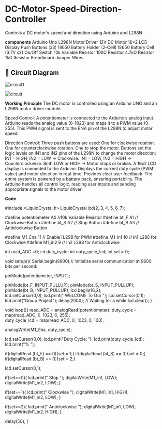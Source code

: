 # DC-Motor-Speed-Direction-Controller
Controls a DC motor's speed and direction using Arduino and L298N

**components**
Arduino Uno 
L298N Motor Driver 
12V DC Motor
16×2 LCD Display 
Push Buttons (x3)
18650 Battery Holder (2-Cell) 
18650 Battery Cell (3.7V x2) 
On/Off Switch 
10k Variable Resistor
100Ω Resistor
4.7kΩ Resistor
1kΩ Resistor
Breadboard
Jumper Wires 


## 📸 Circuit Diagram
![circuit1](https://github.com/user-attachments/assets/d0893200-4a8c-4d29-bd86-55f0652d023c)

![circuit](https://github.com/user-attachments/assets/eb8c8d6e-cb03-4e03-8bab-607c17ed4646)




**Working Principle**
The DC motor is controlled using an Arduino UNO and an L298N motor driver module.

Speed Control:
A potentiometer is connected to the Arduino’s analog input.
Arduino reads the analog value (0–1023) and maps it to a PWM value (0–255).
This PWM signal is sent to the ENA pin of the L298N to adjust motor speed.

Direction Control:
Three push buttons are used:
One for clockwise rotation.
One for counterclockwise rotation.
One to stop the motor.
Buttons set the logic levels on IN1 and IN2 pins of the L298N to change the motor direction:
IN1 = HIGH, IN2 = LOW → Clockwise.
IN1 = LOW, IN2 = HIGH → Counterclockwise.
Both LOW or HIGH → Motor stops or brakes.
A 16x2 LCD display is connected to the Arduino:
Displays the current duty cycle (PWM value) and motor direction in real-time.
Provides clear user feedback.
The entire system is powered by a battery pack, ensuring portability.
The Arduino handles all control logic, reading user inputs and sending appropriate signals to the motor driver.

**Code**

#include <LiquidCrystal.h>
LiquidCrystal lcd(2, 3, 4, 5, 6, 7);

#define potentiometer  A0  //10k Variable Resistor
#define bt_F A1 // Clockwise Button
#define bt_S A2 // Stop Button
#define bt_B A3 // Anticlockwise Button

#define M1_Ena 11 // Enable1 L298 for PWM
#define M1_in1 10 // In1  L298 for Clockwise
#define M1_in2 9  // In2  L298 for Anticlockwise

int read_ADC =0;
int duty_cycle;
int duty_cycle_lcd;
int set = 0;

void setup(){
Serial.begin(9600);// initialize serial communication at 9600 bits per second:

pinMode(potentiometer, INPUT);

pinMode(bt_F, INPUT_PULLUP);
pinMode(bt_S, INPUT_PULLUP);
pinMode(bt_B, INPUT_PULLUP);
lcd.begin(16,2);  
lcd.setCursor(0,0);
lcd.print(" WELCOME To  Our ");
lcd.setCursor(0,1);
lcd.print(“Group Project");
delay(2000); // Waiting for a while
lcd.clear();
}

void loop(){ 
read_ADC = analogRead(potentiometer);
duty_cycle = map(read_ADC, 0, 1023, 0, 255);  
duty_cycle_lcd = map(read_ADC, 0, 1023, 0, 100); 

analogWrite(M1_Ena, duty_cycle);

lcd.setCursor(0,0);
lcd.print("Duty Cycle: ");
lcd.print(duty_cycle_lcd); 
lcd.print("%  ");

if(digitalRead (bt_F) == 0){set = 1;}
if(digitalRead (bt_S) == 0){set = 0;}
if(digitalRead (bt_B) == 0){set = 2;}


lcd.setCursor(0,1);

if(set==0){ lcd.print("      Stop      ");
digitalWrite(M1_in1, LOW);  
digitalWrite(M1_in2, LOW);
}

if(set==1){ lcd.print("    Clockwise   ");
digitalWrite(M1_in1, HIGH);  
digitalWrite(M1_in2, LOW);
}

if(set==2){ lcd.print(" Anticlockwise  ");
digitalWrite(M1_in1, LOW);  
digitalWrite(M1_in2, HIGH);
}

delay(50); 
}






